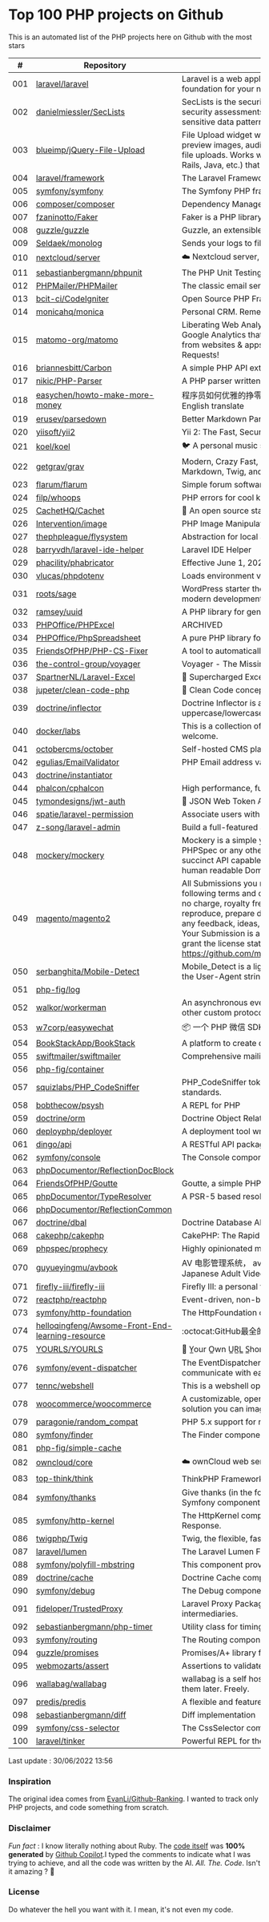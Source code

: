 # Top 100 PHP projects on Github

This is an automated list of the PHP projects here on Github with the most stars

| # | Repository | Description | Stars | Forks |
|---|------------|-------------|-------|-------|
| 001 | [laravel/laravel](https://github.com/laravel/laravel) | Laravel is a web application framework with expressive, elegant syntax. We’ve already laid the foundation for your next big idea — freeing you to create without sweating the small things. | 70132 | 22709 |
| 002 | [danielmiessler/SecLists](https://github.com/danielmiessler/SecLists) | SecLists is the security tester's companion. It's a collection of multiple types of lists used during security assessments, collected in one place. List types include usernames, passwords, URLs, sensitive data patterns, fuzzing payloads, web shells, and many more. | 39866 | 20313 |
| 003 | [blueimp/jQuery-File-Upload](https://github.com/blueimp/jQuery-File-Upload) | File Upload widget with multiple file selection, drag&drop support, progress bar, validation and preview images, audio and video for jQuery. Supports cross-domain, chunked and resumable file uploads. Works with any server-side platform (Google App Engine, PHP, Python, Ruby on Rails, Java, etc.) that supports standard HTML form file uploads. | 31070 | 8201 |
| 004 | [laravel/framework](https://github.com/laravel/framework) | The Laravel Framework. | 27276 | 9311 |
| 005 | [symfony/symfony](https://github.com/symfony/symfony) | The Symfony PHP framework | 27036 | 8742 |
| 006 | [composer/composer](https://github.com/composer/composer) | Dependency Manager for PHP | 26682 | 6359 |
| 007 | [fzaninotto/Faker](https://github.com/fzaninotto/Faker) | Faker is a PHP library that generates fake data for you | 26505 | 3394 |
| 008 | [guzzle/guzzle](https://github.com/guzzle/guzzle) | Guzzle, an extensible PHP HTTP client | 21929 | 2308 |
| 009 | [Seldaek/monolog](https://github.com/Seldaek/monolog) | Sends your logs to files, sockets, inboxes, databases and various web services | 19768 | 1823 |
| 010 | [nextcloud/server](https://github.com/nextcloud/server) | ☁️ Nextcloud server, a safe home for all your data | 19490 | 3112 |
| 011 | [sebastianbergmann/phpunit](https://github.com/sebastianbergmann/phpunit) | The PHP Unit Testing framework. | 18511 | 2104 |
| 012 | [PHPMailer/PHPMailer](https://github.com/PHPMailer/PHPMailer) | The classic email sending library for PHP | 18388 | 9289 |
| 013 | [bcit-ci/CodeIgniter](https://github.com/bcit-ci/CodeIgniter) | Open Source PHP Framework (originally from EllisLab) | 18185 | 7760 |
| 014 | [monicahq/monica](https://github.com/monicahq/monica) | Personal CRM. Remember everything about your friends, family and business relationships. | 16760 | 1698 |
| 015 | [matomo-org/matomo](https://github.com/matomo-org/matomo) | Liberating Web Analytics. Star us on Github? +1. Matomo is the leading open alternative to Google Analytics that gives you full control over your data. Matomo lets you easily collect data from websites & apps and visualise this data and extract insights. Privacy is built-in. We love Pull Requests!  | 16506 | 2323 |
| 016 | [briannesbitt/Carbon](https://github.com/briannesbitt/Carbon) | A simple PHP API extension for DateTime. | 15797 | 1217 |
| 017 | [nikic/PHP-Parser](https://github.com/nikic/PHP-Parser) | A PHP parser written in PHP | 15505 | 883 |
| 018 | [easychen/howto-make-more-money](https://github.com/easychen/howto-make-more-money) | 程序员如何优雅的挣零花钱，2.0版，升级为小书了。Most of this not work outside China , so no English translate | 15396 | 1639 |
| 019 | [erusev/parsedown](https://github.com/erusev/parsedown) | Better Markdown Parser in PHP | 14174 | 1082 |
| 020 | [yiisoft/yii2](https://github.com/yiisoft/yii2) | Yii 2: The Fast, Secure and Professional PHP Framework | 13951 | 7004 |
| 021 | [koel/koel](https://github.com/koel/koel) | 🐦 A personal music streaming server that works. | 13751 | 1751 |
| 022 | [getgrav/grav](https://github.com/getgrav/grav) | Modern, Crazy Fast, Ridiculously Easy and Amazingly Powerful Flat-File CMS powered by PHP, Markdown, Twig, and Symfony | 13322 | 1358 |
| 023 | [flarum/flarum](https://github.com/flarum/flarum) | Simple forum software for building great communities. | 12940 | 1405 |
| 024 | [filp/whoops](https://github.com/filp/whoops) | PHP errors for cool kids  | 12779 | 593 |
| 025 | [CachetHQ/Cachet](https://github.com/CachetHQ/Cachet) | 📛 An open source status page system for everyone. | 12769 | 1535 |
| 026 | [Intervention/image](https://github.com/Intervention/image) | PHP Image Manipulation | 12653 | 1414 |
| 027 | [thephpleague/flysystem](https://github.com/thephpleague/flysystem) | Abstraction for local and remote filesystems | 12517 | 735 |
| 028 | [barryvdh/laravel-ide-helper](https://github.com/barryvdh/laravel-ide-helper) | Laravel IDE Helper | 12389 | 1080 |
| 029 | [phacility/phabricator](https://github.com/phacility/phabricator) | Effective June 1, 2021: Phabricator is no longer actively maintained. | 12260 | 1654 |
| 030 | [vlucas/phpdotenv](https://github.com/vlucas/phpdotenv) | Loads environment variables from `.env` to `getenv()`, `$_ENV` and `$_SERVER` automagically. | 12000 | 586 |
| 031 | [roots/sage](https://github.com/roots/sage) | WordPress starter theme with Laravel Blade components and templates, Tailwind CSS, and a modern development workflow | 11815 | 2998 |
| 032 | [ramsey/uuid](https://github.com/ramsey/uuid) | A PHP library for generating universally unique identifiers (UUIDs). | 11686 | 466 |
| 033 | [PHPOffice/PHPExcel](https://github.com/PHPOffice/PHPExcel) | ARCHIVED | 11471 | 4187 |
| 034 | [PHPOffice/PhpSpreadsheet](https://github.com/PHPOffice/PhpSpreadsheet) | A pure PHP library for reading and writing spreadsheet files | 11270 | 2697 |
| 035 | [FriendsOfPHP/PHP-CS-Fixer](https://github.com/FriendsOfPHP/PHP-CS-Fixer) | A tool to automatically fix PHP Coding Standards issues | 11190 | 1417 |
| 036 | [the-control-group/voyager](https://github.com/the-control-group/voyager) | Voyager - The Missing Laravel Admin | 11039 | 2595 |
| 037 | [SpartnerNL/Laravel-Excel](https://github.com/SpartnerNL/Laravel-Excel) | 🚀 Supercharged Excel exports and imports in Laravel | 10887 | 1715 |
| 038 | [jupeter/clean-code-php](https://github.com/jupeter/clean-code-php) | :bathtub: Clean Code concepts adapted for PHP | 10870 | 2678 |
| 039 | [doctrine/inflector](https://github.com/doctrine/inflector) | Doctrine Inflector is a small library that can perform string manipulations with regard to uppercase/lowercase and singular/plural forms of words. | 10833 | 117 |
| 040 | [docker/labs](https://github.com/docker/labs) | This is a collection of tutorials for learning how to use Docker with various tools. Contributions welcome. | 10794 | 5293 |
| 041 | [octobercms/october](https://github.com/octobercms/october) | Self-hosted CMS platform based on the Laravel PHP Framework. | 10774 | 2275 |
| 042 | [egulias/EmailValidator](https://github.com/egulias/EmailValidator) | PHP Email address validator | 10713 | 162 |
| 043 | [doctrine/instantiator](https://github.com/doctrine/instantiator) |  | 10615 | 60 |
| 044 | [phalcon/cphalcon](https://github.com/phalcon/cphalcon) | High performance, full-stack PHP framework delivered as a C extension. | 10593 | 1923 |
| 045 | [tymondesigns/jwt-auth](https://github.com/tymondesigns/jwt-auth) | 🔐 JSON Web Token Authentication for Laravel & Lumen | 10558 | 1505 |
| 046 | [spatie/laravel-permission](https://github.com/spatie/laravel-permission) | Associate users with roles and permissions | 10510 | 1587 |
| 047 | [z-song/laravel-admin](https://github.com/z-song/laravel-admin) | Build a full-featured administrative interface in ten minutes | 10513 | 2690 |
| 048 | [mockery/mockery](https://github.com/mockery/mockery) | Mockery is a simple yet flexible PHP mock object framework for use in unit testing with PHPUnit, PHPSpec or any other testing framework. Its core goal is to offer a test double framework with a succinct API capable of clearly defining all possible object operations and interactions using a human readable Domain Specific Language (DSL). | 10209 | 445 |
| 049 | [magento/magento2](https://github.com/magento/magento2) | All Submissions you make to Magento Inc. ("Magento") through GitHub are subject to the following terms and conditions: (1) You grant Magento a perpetual, worldwide, non-exclusive, no charge, royalty free, irrevocable license under your applicable copyrights and patents to reproduce, prepare derivative works of, display, publically perform, sublicense and distribute any feedback, ideas, code, or other information (“Submission") you submit through GitHub. (2) Your Submission is an original work of authorship and you are the owner or are legally entitled to grant the license stated above. (3) You agree to the Contributor License Agreement found here:  https://github.com/magento/magento2/blob/master/CONTRIBUTOR_LICENSE_AGREEMENT.html | 10110 | 8932 |
| 050 | [serbanghita/Mobile-Detect](https://github.com/serbanghita/Mobile-Detect) | Mobile_Detect is a lightweight PHP class for detecting mobile devices (including tablets). It uses the User-Agent string combined with specific HTTP headers to detect the mobile environment. | 10032 | 2676 |
| 051 | [php-fig/log](https://github.com/php-fig/log) |  | 9944 | 165 |
| 052 | [walkor/workerman](https://github.com/walkor/workerman) | An asynchronous event driven PHP socket framework. Supports HTTP, Websocket, SSL and other custom protocols. PHP>=5.4. | 9925 | 2213 |
| 053 | [w7corp/easywechat](https://github.com/w7corp/easywechat) | 📦 一个 PHP 微信 SDK | 9862 | 2394 |
| 054 | [BookStackApp/BookStack](https://github.com/BookStackApp/BookStack) | A platform to create documentation/wiki content built with PHP & Laravel | 9596 | 1316 |
| 055 | [swiftmailer/swiftmailer](https://github.com/swiftmailer/swiftmailer) | Comprehensive mailing tools for PHP | 9546 | 825 |
| 056 | [php-fig/container](https://github.com/php-fig/container) |  | 9513 | 42 |
| 057 | [squizlabs/PHP_CodeSniffer](https://github.com/squizlabs/PHP_CodeSniffer) | PHP_CodeSniffer tokenizes PHP files and detects violations of a defined set of coding standards. | 9499 | 1445 |
| 058 | [bobthecow/psysh](https://github.com/bobthecow/psysh) | A REPL for PHP | 9295 | 287 |
| 059 | [doctrine/orm](https://github.com/doctrine/orm) | Doctrine Object Relational Mapper (ORM) | 9283 | 2414 |
| 060 | [deployphp/deployer](https://github.com/deployphp/deployer) | A deployment tool written in PHP with support for popular frameworks out of the box | 9282 | 1384 |
| 061 | [dingo/api](https://github.com/dingo/api) | A RESTful API package for the Laravel and Lumen frameworks. | 9266 | 1276 |
| 062 | [symfony/console](https://github.com/symfony/console) | The Console component eases the creation of beautiful and testable command line interfaces. | 9198 | 243 |
| 063 | [phpDocumentor/ReflectionDocBlock](https://github.com/phpDocumentor/ReflectionDocBlock) |  | 9073 | 101 |
| 064 | [FriendsOfPHP/Goutte](https://github.com/FriendsOfPHP/Goutte) | Goutte, a simple PHP Web Scraper | 8960 | 1015 |
| 065 | [phpDocumentor/TypeResolver](https://github.com/phpDocumentor/TypeResolver) | A PSR-5 based resolver of Class names, Types and Structural Element Names | 8873 | 41 |
| 066 | [phpDocumentor/ReflectionCommon](https://github.com/phpDocumentor/ReflectionCommon) |  | 8780 | 20 |
| 067 | [doctrine/dbal](https://github.com/doctrine/dbal) | Doctrine Database Abstraction Layer | 8730 | 1202 |
| 068 | [cakephp/cakephp](https://github.com/cakephp/cakephp) | CakePHP: The Rapid Development Framework for PHP - Official Repository | 8523 | 3469 |
| 069 | [phpspec/prophecy](https://github.com/phpspec/prophecy) | Highly opinionated mocking framework for PHP 5.3+ | 8450 | 229 |
| 070 | [guyueyingmu/avbook](https://github.com/guyueyingmu/avbook) | AV 电影管理系统， avmoo , javbus , javlibrary 爬虫，线上 AV 影片图书馆，AV 磁力链接数据库，Japanese Adult Video Library,Adult Video Magnet Links - Japanese Adult Video Database | 8408 | 1961 |
| 071 | [firefly-iii/firefly-iii](https://github.com/firefly-iii/firefly-iii) | Firefly III: a personal finances manager | 8404 | 886 |
| 072 | [reactphp/reactphp](https://github.com/reactphp/reactphp) | Event-driven, non-blocking I/O with PHP. | 8365 | 749 |
| 073 | [symfony/http-foundation](https://github.com/symfony/http-foundation) | The HttpFoundation component defines an object-oriented layer for the HTTP specification. | 8213 | 282 |
| 074 | [helloqingfeng/Awsome-Front-End-learning-resource](https://github.com/helloqingfeng/Awsome-Front-End-learning-resource) | :octocat:GitHub最全的前端资源汇总仓库（包括前端学习、开发资源、求职面试等） | 8210 | 1816 |
| 075 | [YOURLS/YOURLS](https://github.com/YOURLS/YOURLS) | 🔗 Y̲our O̲wn U̲R̲L̲ S̲hortener - the 𝑑𝑒 𝑓𝑎𝑐𝑡𝑜 standard self hosted URL shortener in PHP | 8221 | 1728 |
| 076 | [symfony/event-dispatcher](https://github.com/symfony/event-dispatcher) | The EventDispatcher component provides tools that allow your application components to communicate with each other by dispatching events and listening to them. | 8094 | 68 |
| 077 | [tennc/webshell](https://github.com/tennc/webshell) | This is a webshell open source project | 8128 | 5303 |
| 078 | [woocommerce/woocommerce](https://github.com/woocommerce/woocommerce) | A customizable, open-source eCommerce platform built on WordPress. Build any commerce solution you can imagine. | 8025 | 10267 |
| 079 | [paragonie/random_compat](https://github.com/paragonie/random_compat) | PHP 5.x support for random_bytes() and random_int() | 8002 | 118 |
| 080 | [symfony/finder](https://github.com/symfony/finder) | The Finder component finds files and directories via an intuitive fluent interface. | 7999 | 55 |
| 081 | [php-fig/simple-cache](https://github.com/php-fig/simple-cache) |  | 7899 | 46 |
| 082 | [owncloud/core](https://github.com/owncloud/core) | :cloud: ownCloud web server core (Files, DAV, etc.) | 7775 | 2060 |
| 083 | [top-think/think](https://github.com/top-think/think) | ThinkPHP Framework ——十年匠心的高性能PHP框架 | 7706 | 1656 |
| 084 | [symfony/thanks](https://github.com/symfony/thanks) | Give thanks (in the form of a GitHub ★) to your fellow PHP package maintainers (not limited to Symfony components)! | 7695 | 41 |
| 085 | [symfony/http-kernel](https://github.com/symfony/http-kernel) | The HttpKernel component provides a structured process for converting a Request into a Response. | 7692 | 87 |
| 086 | [twigphp/Twig](https://github.com/twigphp/Twig) | Twig, the flexible, fast, and secure template language for PHP | 7561 | 1172 |
| 087 | [laravel/lumen](https://github.com/laravel/lumen) | The Laravel Lumen Framework. | 7547 | 1000 |
| 088 | [symfony/polyfill-mbstring](https://github.com/symfony/polyfill-mbstring) | This component provides a partial, native PHP implementation for the Mbstring extension. | 7468 | 36 |
| 089 | [doctrine/cache](https://github.com/doctrine/cache) | Doctrine Cache component | 7460 | 214 |
| 090 | [symfony/debug](https://github.com/symfony/debug) | The Debug component provides tools to ease debugging PHP code. | 7316 | 55 |
| 091 | [fideloper/TrustedProxy](https://github.com/fideloper/TrustedProxy) | Laravel Proxy Package for handling sessions when behind load balancers or other intermediaries. | 7276 | 108 |
| 092 | [sebastianbergmann/php-timer](https://github.com/sebastianbergmann/php-timer) | Utility class for timing | 7241 | 57 |
| 093 | [symfony/routing](https://github.com/symfony/routing) | The Routing component maps an HTTP request to a set of configuration variables. | 7205 | 94 |
| 094 | [guzzle/promises](https://github.com/guzzle/promises) | Promises/A+ library for PHP with synchronous support | 7186 | 107 |
| 095 | [webmozarts/assert](https://github.com/webmozarts/assert) | Assertions to validate method input/output with nice error messages. | 7119 | 128 |
| 096 | [wallabag/wallabag](https://github.com/wallabag/wallabag) | wallabag is a self hostable application for saving web pages: Save and classify articles. Read them later. Freely. | 7119 | 678 |
| 097 | [predis/predis](https://github.com/predis/predis) | A flexible and feature-complete Redis client for PHP. | 7106 | 938 |
| 098 | [sebastianbergmann/diff](https://github.com/sebastianbergmann/diff) | Diff implementation | 7093 | 73 |
| 099 | [symfony/css-selector](https://github.com/symfony/css-selector) | The CssSelector component converts CSS selectors to XPath expressions. | 7057 | 41 |
| 100 | [laravel/tinker](https://github.com/laravel/tinker) | Powerful REPL for the Laravel framework. | 7042 | 111 |


Last update : 30/06/2022 13:56



### Inspiration

The original idea comes from [EvanLi/Github-Ranking](https://github.com/EvanLi/Github-Ranking). I wanted to track only PHP projects, and code something from scratch.

### Disclaimer

*Fun fact* : I know literally nothing about Ruby. The [code itself](https://github.com/ozh/top_100_PHP_projects/blob/master/parse.rb) was **100% generated** by [Github Copilot](https://copilot.github.com/).I typed the comments to indicate what I was trying to achieve, and all the code was written by the AI. *All. The. Code*. Isn't it amazing ? 🤩

### License

Do whatever the hell you want with it. I mean, it's not even my code.
